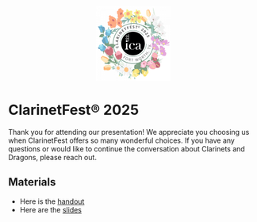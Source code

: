 <p align="center">
  <a href="https://clarinet.org"><img src="img/Clarinetfest-2025-Logo-transparent-300x300.png" alt="ClarinetFest 2025 Logo" width="150"/></a>
</p>

# ClarinetFest® 2025
Thank you for attending our presentation! We appreciate you choosing us when ClarinetFest offers so many wonderful choices. If you have any questions or would like to continue the conversation about Clarinets and Dragons, please reach out.

## Materials
- Here is the [handout](clarinetfest2025/cnd_clarinetfest2025_handout.pdf)
- Here are the [slides](clarinetfest2025/clarinets_and_dragons_clarinetfest2025_slides_pdf.pdf)
